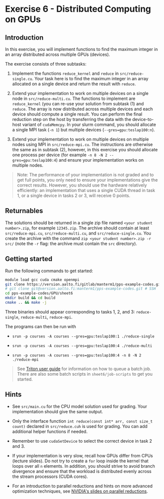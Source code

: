 # Exercise 6 - Distributed Computing on GPUs

## Introduction

In this exercise, you will implement functions to find the maximum integer in an array distributed across multiple GPUs (devices).


The exercise consists of three subtasks:

  1. Implement the functions `reduce_kernel` and `reduce` in `src/reduce-single.cu`. Your task here is to find the maximum integer in an array allocated on a single device and return the result with `reduce`.
  
  2. Extend your implementation to work on multiple devices on a single node in `src/reduce-multi.cu`. The functions to implement are `reduce_kernel` (you can re-use your solution from subtask (1) and `reduce`. The array is now distributed across multiple devices and each device should compute a single result. You can perform the final reduction step on the host by transferring the data with the device-to-host variant of `cudaMemcpy`. In your slurm command, you should allocate a single MPI task (`-n 1`) but multiple devices (`--gres=gpu:teslap100:n`).

  3. Extend your implementation to work on multiple devices on multiple nodes using MPI in `src/reduce-mpi.cu`. The instructions are otherwise the same as in subtask (2), however, in this exercise you should allocate one process per device (for example `-n 8 -N 2 --gres=gpu:teslap100:4`) and ensure your implementation works on multiple nodes.

> Note: The performance of your implementation is not graded and to get full points, you only need to ensure your implementations give the correct results. However, you should use the hardware relatively efficiently: an implementation that uses a single CUDA thread in task 1, or a single device in tasks 2 or 3, will receive 0 points.

## Returnables

The solutions should be returned in a single zip file named `<your student number>.zip`, for example `12345.zip`. The archive should contain at least `src/reduce-mpi.cu`, `src/reduce-multi.cu`, and `src/reduce-single.cu`. You create the archive with the command `zip <your student number>.zip -r src/` (note the `-r` flag: the archive must contain the `src` directory). 

## Getting started

Run the following commands to get started:

```Bash
module load gcc cuda cmake openmpi
git clone https://version.aalto.fi/gitlab/manterm1/pps-example-codes.git # HTTPS
# git clone git@version.aalto.fi:manterm1/pps-example-codes.git # SSH
cd pps-example-codes/GPU/sheet6
mkdir build && cd build
cmake .. && make -j
```

Three binaries should appear corresponding to tasks 1, 2, and 3: `reduce-single`, `reduce-multi`, `reduce-mpi`.

The programs can then be run with

  * `srun -p courses -A courses --gres=gpu:teslap100:1 ./reduce-single`

  * `srun -p courses -A courses --gres=gpu:teslap100:4 ./reduce-multi`

  * `srun -p courses -A courses --gres=gpu:teslap100:4 -n 8 -N 2 ./reduce-mpi`

> See [Triton user guide](https://scicomp.aalto.fi/triton/tut/gpu/) for information on how to queue a batch job. There are also some batch scripts in `sheet6/job-scripts` to get you started.


## Hints

  * See `src/main.cu` for the CPU model solution used for grading. Your implementation should give the same output.

  * Only the interface function `int reduce(const int* arr, const size_t count)` declared in `src/reduce.cuh` is used for grading. You can add additional helper functions if needed.

  * Remember to use `cudaSetDevice` to select the correct device in task 2 and 3.

  * If your implementation is very slow, recall how GPUs differ from CPUs (lecture slides). Do not try to create a `for` loop inside the kernel that loops over all `n` elements. In addition, you should strive to avoid branch divergence and ensure that the workload is distributed evenly across the stream processors (CUDA cores).

  * For an introduction to parallel reductions and hints on more advanced optimization techniques, see [NVIDIA's slides on parallel reductions](https://developer.download.nvidia.com/assets/cuda/files/reduction.pdf).
